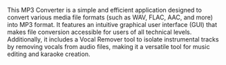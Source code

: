 This MP3 Converter is a simple and efficient application designed to convert various media file formats (such as WAV, FLAC, AAC, and more) into MP3 format. It features an intuitive graphical user interface (GUI) that makes file conversion accessible for users of all technical levels. Additionally, it includes a Vocal Remover tool to isolate instrumental tracks by removing vocals from audio files, making it a versatile tool for music editing and karaoke creation.
